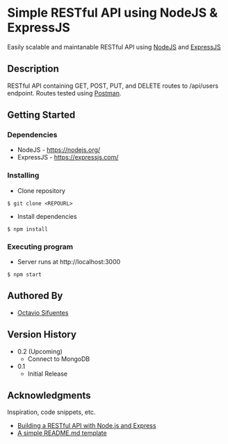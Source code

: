 # Simple RESTful API using NodeJS & ExpressJS

 Easily scalable and maintanable RESTful API using [NodeJS](https://nodejs.org/) and [ExpressJS](https://expressjs.com/)

## Description

RESTful API containing GET, POST, PUT, and DELETE routes to /api/users endpoint. Routes tested using [Postman](https://www.postman.com/).

## Getting Started

### Dependencies

* NodeJS - https://nodejs.org/
* ExpressJS - https://expressjs.com/

### Installing
* Clone repository
```
$ git clone <REPOURL>
```
* Install dependencies
```
$ npm install
```
### Executing program

* Server runs at http://localhost:3000
```
$ npm start
```

## Authored By

* [Octavio Sifuentes](https://priceymineral.github.io/)

## Version History

* 0.2 (Upcoming)
    * Connect to MongoDB
* 0.1
    * Initial Release

## Acknowledgments

Inspiration, code snippets, etc.
* [Building a RESTful API with Node.js and Express](https://dev.to/kingsley/building-a-restful-api-with-nodejs-and-express-2pp8)
* [A simple README.md template](https://gist.github.com/DomPizzie/7a5ff55ffa9081f2de27c315f5018afc)
